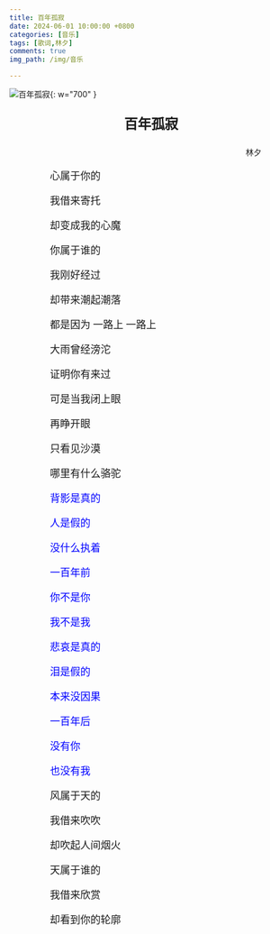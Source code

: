 ```yaml
---
title: 百年孤寂
date: 2024-06-01 10:00:00 +0800
categories: [音乐]
tags: [歌词,林夕]
comments: true
img_path: /img/音乐

---
```


![百年孤寂](百年孤寂.jpg){: w="700" }

<p align="center" style="font-family:微软雅黑;font-size:x-large;font-weight:bold"> 百年孤寂 </p>

<p align="right" style="padding-right:4em;font-family:微软雅黑"> 林夕 </p>

<p style="text-indent:4em;font-family:宋体;font-size:large"> 心属于你的 </p>

<p style="text-indent:4em;font-family:宋体;font-size:large"> 我借来寄托 </p>

<p style="text-indent:4em;font-family:宋体;font-size:large"> 却变成我的心魔 </p>

<p style="text-indent:4em;font-family:宋体;font-size:large"> 你属于谁的 </p>

<p style="text-indent:4em;font-family:宋体;font-size:large"> 我刚好经过 </p>

<p style="text-indent:4em;font-family:宋体;font-size:large"> 却带来潮起潮落 </p>

<p style="text-indent:4em;font-family:宋体;font-size:large"> 都是因为 一路上 一路上 </p>

<p style="text-indent:4em;font-family:宋体;font-size:large"> 大雨曾经滂沱 </p>

<p style="text-indent:4em;font-family:宋体;font-size:large"> 证明你有来过 </p>

<p style="text-indent:4em;font-family:宋体;font-size:large"> 可是当我闭上眼 </p>

<p style="text-indent:4em;font-family:宋体;font-size:large"> 再睁开眼 </p>

<p style="text-indent:4em;font-family:宋体;font-size:large"> 只看见沙漠 </p>

<p style="text-indent:4em;font-family:宋体;font-size:large"> 哪里有什么骆驼 </p>

<p style="text-indent:4em;font-family:宋体;font-size:large;color:blue"> 背影是真的 </p>

<p style="text-indent:4em;font-family:宋体;font-size:large;color:blue"> 人是假的 </p>

<p style="text-indent:4em;font-family:宋体;font-size:large;color:blue"> 没什么执着 </p>

<p style="text-indent:4em;font-family:宋体;font-size:large;color:blue"> 一百年前 </p>

<p style="text-indent:4em;font-family:宋体;font-size:large;color:blue"> 你不是你 </p>

<p style="text-indent:4em;font-family:宋体;font-size:large;color:blue"> 我不是我 </p>

<p style="text-indent:4em;font-family:宋体;font-size:large;color:blue"> 悲哀是真的 </p>

<p style="text-indent:4em;font-family:宋体;font-size:large;color:blue"> 泪是假的 </p>

<p style="text-indent:4em;font-family:宋体;font-size:large;color:blue"> 本来没因果 </p>

<p style="text-indent:4em;font-family:宋体;font-size:large;color:blue"> 一百年后 </p>

<p style="text-indent:4em;font-family:宋体;font-size:large;color:blue"> 没有你 </p>

<p style="text-indent:4em;font-family:宋体;font-size:large;color:blue"> 也没有我 </p>

<p style="text-indent:4em;font-family:宋体;font-size:large"> 风属于天的 </p>

<p style="text-indent:4em;font-family:宋体;font-size:large"> 我借来吹吹 </p>

<p style="text-indent:4em;font-family:宋体;font-size:large"> 却吹起人间烟火 </p>

<p style="text-indent:4em;font-family:宋体;font-size:large"> 天属于谁的 </p>

<p style="text-indent:4em;font-family:宋体;font-size:large"> 我借来欣赏 </p>

<p style="text-indent:4em;font-family:宋体;font-size:large"> 却看到你的轮廓 </p>

